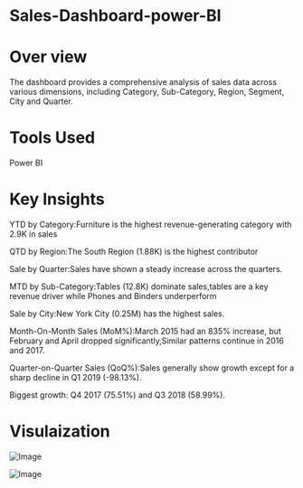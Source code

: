# Sales-Dashboard-power-BI

# Over view
The dashboard provides a comprehensive analysis of sales data across various
dimensions, including Category, Sub-Category, Region, Segment, City and Quarter.

 # Tools Used
 Power BI

 # Key Insights
 
 YTD by Category:Furniture is the highest revenue-generating category with 2.9K in sales
 
 QTD by Region:The South Region (1.88K) is the highest contributor
 
 Sale by Quarter:Sales have shown a steady increase across the quarters.
 
 MTD by Sub-Category:Tables (12.8K) dominate sales,tables are a key revenue driver while Phones and Binders underperform
 
 Sale by City:New York City (0.25M) has the highest sales.
 
 Month-On-Month Sales (MoM%):March 2015 had an 835% increase, but February and April dropped significantly,Similar patterns continue in 2016 and 2017.
 
 Quarter-on-Quarter Sales (QoQ%):Sales generally show growth except for a sharp decline in Q1 2019 (-98.13%).
 
 Biggest growth: Q4 2017 (75.51%) and Q3 2018 (58.99%). 

 # Visulaization
  ![Image](https://github.com/user-attachments/assets/ff08fe87-f4ce-4460-8997-6009fbe3034c)

  ![Image](https://github.com/user-attachments/assets/5d12324d-c6c3-4b00-be86-1e415c31cdb5)
